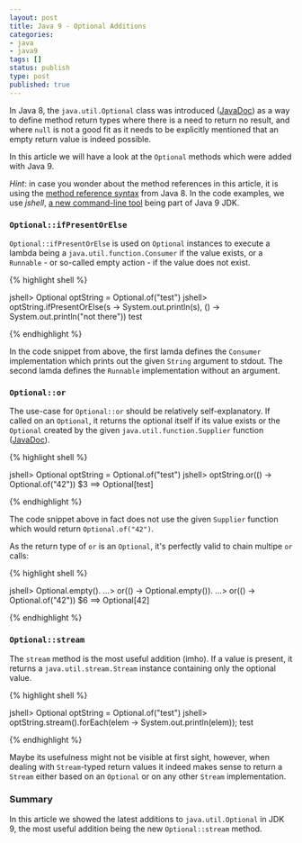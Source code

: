 ```yaml
---
layout: post
title: Java 9 - Optional Additions
categories:
- java
- java9
tags: []
status: publish
type: post
published: true
---
```


In Java 8, the `java.util.Optional` class was introduced ([JavaDoc](http://download.java.net/java/jdk9/docs/api/java/util/Optional.html)) as a way to define method return types where there is a need to return no result, and where `null` is not a good fit as it needs to be explicitly mentioned that an empty return value is indeed possible.

In this article we will have a look at the `Optional` methods which were added with Java 9.

_Hint_: in case you wonder about the method references in this article, it is using the [method reference syntax](https://docs.oracle.com/javase/tutorial/java/javaOO/methodreferences.html) from Java 8. In the code examples, we use _jshell_, [a new command-line tool](https://blog.andresteingress.com/2017-09-26-java-9-jshell.html) being part of Java 9 JDK. 

### `Optional::ifPresentOrElse`

`Optional::ifPresentOrElse` is used on `Optional` instances to execute a lambda being a `java.util.function.Consumer` if the value exists, or a `Runnable` - or so-called empty action - if the value does not exist. 

{% highlight shell %}

jshell> Optional<String> optString = Optional.of("test")
jshell> optString.ifPresentOrElse(s -> System.out.println(s), () -> System.out.println("not there"))
test

{% endhighlight %}

In the code snippet from above, the first lamda defines the `Consumer` implementation which prints out the given `String` argument to stdout. The second lamda defines the `Runnable` implementation without an argument.

### `Optional::or`

The use-case for `Optional::or` should be relatively self-explanatory. If called on an `Optional`, it returns the optional itself if its value exists or the `Optional` created by the given `java.util.function.Supplier` function ([JavaDoc](http://download.java.net/java/jdk9/docs/api/java/util/function/Supplier.html)).

{% highlight shell %}

jshell> Optional<String> optString = Optional.of("test")
jshell> optString.or(() -> Optional.of("42"))
$3 ==> Optional[test]

{% endhighlight %}

The code snippet above in fact does not use the given `Supplier` function which would return `Optional.of("42")`.

As the return type of `or` is an `Optional`, it's perfectly valid to chain multipe `or` calls:

{% highlight shell %}

jshell> Optional.empty().
   ...> or(() -> Optional.empty()).
   ...> or(() -> Optional.of("42"))
$6 ==> Optional[42]

{% endhighlight %}

### `Optional::stream`

The `stream` method is the most useful addition (imho). If a value is present, it returns a `java.util.stream.Stream` instance containing only the optional value.

{% highlight shell %}

jshell> Optional<String> optString = Optional.of("test")
jshell> optString.stream().forEach(elem -> System.out.println(elem));
test

{% endhighlight %}

Maybe its usefulness might not be visible at first sight, however, when dealing with `Stream`-typed return values it indeed makes sense to return a `Stream` either based on an `Optional` or on any other `Stream` implementation.

### Summary

In this article we showed the latest additions to `java.util.Optional` in JDK 9, the most useful addition being the new `Optional::stream` method. 